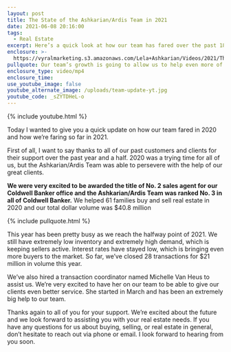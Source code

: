 ```yaml
---
layout: post
title: The State of the Ashkarian/Ardis Team in 2021
date: 2021-06-08 20:16:00
tags:
  - Real Estate
excerpt: Here’s a quick look at how our team has fared over the past 18 months.
enclosure: >-
  https://vyralmarketing.s3.amazonaws.com/Lela+Ashkarian/Videos/2021/The+State+of+the+Ashkarian+Ardis+Team+in+2021.mp4
pullquote: Our team’s growth is going to allow us to help even more of you.
enclosure_type: video/mp4
enclosure_time:
use_youtube_image: false
youtube_alternate_image: /uploads/team-update-yt.jpg
youtube_code: _sZYTDHeL-o
---
```

{% include youtube.html %}

Today I wanted to give you a quick update on how our team fared in 2020 and how we’re faring so far in 2021.

First of all, I want to say thanks to all of our past customers and clients for their support over the past year and a half. 2020 was a trying time for all of us, but the Ashkarian/Ardis Team was able to persevere with the help of our great clients.&nbsp;

**We were very excited to be awarded the title of No. 2 sales agent for our Coldwell Banker office and the Ashkarian/Ardis Team was ranked No. 3 in all of Coldwell Banker.** We helped 61 families buy and sell real estate in 2020 and our total dollar volume was $40.8 million&nbsp;

{% include pullquote.html %}

This year has been pretty busy as we reach the halfway point of 2021. We still have extremely low inventory and extremely high demand, which is keeping sellers active. Interest rates have stayed low, which is bringing even more buyers to the market. So far, we’ve closed 28 transactions for $21 million in volume this year.

We’ve also hired a transaction coordinator named Michelle Van Heus to assist us. We’re very excited to have her on our team to be able to give our clients even better service. She started in March and has been an extremely big help to our team.

Thanks again to all of you for your support. We’re excited about the future and we look forward to assisting you with your real estate needs. If you have any questions for us about buying, selling, or real estate in general, don’t hesitate to reach out via phone or email. I look forward to hearing from you soon.
